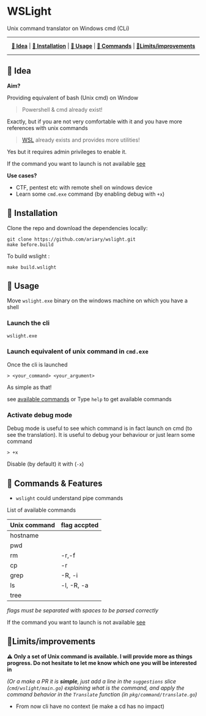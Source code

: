




# WSLight

Unix command translator on Windows cmd (CLi)

----

<p align="center">
<strong><a href="#-idea">🔦 Idea</a></strong>
|
<strong><a href="#-installation">💺 Installation</a></strong>
|
<strong><a href="#-usage">🚀 Usage</a></strong>
|
<strong><a href="#-commands--features">📝 Commands</a></strong>
|
<strong><a href="#limitsimprovements">💭Limits/improvements</a></strong>
</p>

----

	
## 🔦 Idea
**Aim?**

Providing equivalent of bash (Unix cmd) on Window

> Powershell & cmd already exist!

Exactly, but if you are not very comfortable with it and you have more references with unix commands

> [WSL](https://itsfoss.com/install-bash-on-windows/) already exists  and provides more utilities!

Yes but it requires  admin privileges to enable it. 

If the command you want to launch is not available [see](#limitsimprovements)

**Use cases?**

 - CTF, pentest etc with remote shell on windows device
 - Learn some `cmd.exe` command (by enabling debug with `+x`)


 ## 💺 Installation
 
Clone the repo and download the dependencies locally:
```
git clone https://github.com/ariary/wslight.git
make before.build
```

To build wslight :
```
make build.wslight
```

 ## 🚀 Usage 
 
Move `wslight.exe` binary on the windows machine on which you have a shell

### Launch the cli
```
wslight.exe
```


### Launch equivalent of unix command in `cmd.exe`
Once the cli is launched
```
> <your_command> <your_argument>
```
As simple as that! 

see [available commands](#-commands--features) or Type `help` to get available commands

### Activate debug mode

Debug mode is useful to see which command is in fact launch on cmd (to see the translation). It is useful to debug your behaviour or just learn some command
```
> +x
```

Disable (by default) it with (`-x`)

## 📝 Commands & Features

 - `wslight` could understand pipe commands

List of available commands


| Unix command  | flag accpted|
|:--|:--|
| hostname ||
| pwd||
| rm |-r,-f|
| cp|-r |
|grep| -R, -i|
|ls|-l, -R, -a|
|tree||

*flags must be separated with spaces to be parsed correctly*

If the command you want to launch is not available [see](#limitsimprovements)

## 💭Limits/improvements

**⚠️ Only a set of Unix command is available. I will provide more as things progress. Do not hesitate to let me know which one you will be interested in**

*(Or a make a PR it is **simple**, just add a line in the `suggestions` slice (`cmd/wslight/main.go`) explaining what is the command, and  apply the command behavior in the `Translate` function (in `pkg/command/translate.go`)*

 - From now cli have no context (ie make a cd has no impact)

